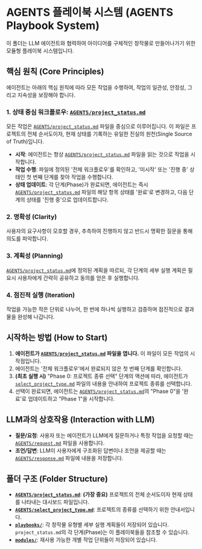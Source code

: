 # AGENTS 플레이북 시스템 (AGENTS Playbook System)

이 폴더는 LLM 에이전트와 협력하여 아이디어를 구체적인 창작물로 만들어나가기 위한 모듈형 플레이북 시스템입니다.

## 핵심 원칙 (Core Principles)

에이전트는 아래의 핵심 원칙에 따라 모든 작업을 수행하여, 작업의 일관성, 안정성, 그리고 지속성을 보장해야 합니다.

### 1. 상태 중심 워크플로우: [`AGENTS/project_status.md`](./project_status.md)

모든 작업은 [`AGENTS/project_status.md`](./project_status.md) 파일을 중심으로 이루어집니다. 이 파일은 프로젝트의 전체 순서도이자, 현재 상태를 기록하는 유일한 진실의 원천(Single Source of Truth)입니다.

- **시작**: 에이전트는 항상 [`AGENTS/project_status.md`](./project_status.md) 파일을 읽는 것으로 작업을 시작합니다.
- **작업 수행**: 파일에 정의된 '전체 워크플로우'를 확인하고, '미시작' 또는 '진행 중' 상태인 첫 번째 단계를 찾아 작업을 수행합니다.
- **상태 업데이트**: 각 단계(Phase)가 완료되면, 에이전트는 즉시 [`AGENTS/project_status.md`](./project_status.md) 파일의 해당 항목 상태를 '완료'로 변경하고, 다음 단계의 상태를 '진행 중'으로 업데이트합니다.

### 2. 명확성 (Clarity)

사용자의 요구사항이 모호할 경우, 추측하여 진행하지 않고 반드시 명확한 질문을 통해 의도를 파악합니다.

### 3. 계획성 (Planning)

[`AGENTS/project_status.md`](./project_status.md)에 정의된 계획을 따르되, 각 단계의 세부 실행 계획은 필요시 사용자에게 간략히 공유하고 동의를 얻은 후 실행합니다.

### 4. 점진적 실행 (Iteration)

작업을 가능한 작은 단위로 나누어, 한 번에 하나씩 실행하고 검증하며 점진적으로 결과물을 완성해 나갑니다.

## 시작하는 방법 (How to Start)

1. **에이전트가 [`AGENTS/project_status.md`](./project_status.md) 파일을 엽니다.** 이 파일이 모든 작업의 시작점입니다.
2. 에이전트는 '전체 워크플로우'에서 완료되지 않은 첫 번째 단계를 확인합니다.
3. **(최초 실행 시)** "Phase 0: 프로젝트 종류 선택" 단계의 액션에 따라, 에이전트가 [`select_project_type.md`](./select_project_type.md) 파일의 내용을 안내하여 프로젝트 종류를 선택합니다.
4. 선택이 완료되면, 에이전트는 [`AGENTS/project_status.md`](./project_status.md)의 "Phase 0"을 '완료'로 업데이트하고 "Phase 1"을 시작합니다.

## LLM과의 상호작용 (Interaction with LLM)

- **질문/요청**: 사용자 또는 에이전트가 LLM에게 질문하거나 특정 작업을 요청할 때는 [`AGENTS/request.md`](./request.md) 파일을 사용합니다.
- **조언/답변**: LLM이 사용자에게 구조화된 답변이나 조언을 제공할 때는 [`AGENTS/response.md`](./response.md) 파일에 내용을 저장합니다.

## 폴더 구조 (Folder Structure)

- **[`AGENTS/project_status.md`](./project_status.md)**: **(가장 중요)** 프로젝트의 전체 순서도이자 현재 상태를 나타내는 대시보드 파일입니다.
- **[`AGENTS/select_project_type.md`](./select_project_type.md)**: 프로젝트의 종류를 선택하기 위한 안내서입니다.
- **[`playbooks/`](./playbooks/)**: 각 창작물 유형별 세부 실행 계획들이 저장되어 있습니다. `project_status.md`의 각 단계(Phase)는 이 플레이북들을 참조할 수 있습니다.
- **[`modules/`](./modules/)**: 재사용 가능한 개별 작업 단위들이 저장되어 있습니다.

